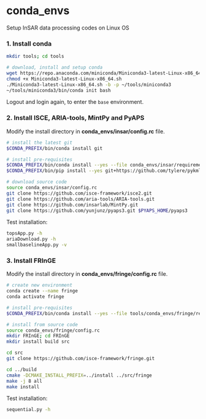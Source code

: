 # conda_envs

Setup InSAR data processing codes on Linux OS

### 1. Install conda

```bash
mkdir tools; cd tools

# download, install and setup conda
wget https://repo.anaconda.com/miniconda/Miniconda3-latest-Linux-x86_64.sh
chmod +x Miniconda3-latest-Linux-x86_64.sh
./Miniconda3-latest-Linux-x86_64.sh -b -p ~/tools/miniconda3
~/tools/miniconda3/bin/conda init bash
```

Logout and login again, to enter the `base` environment.

### 2. Install ISCE, ARIA-tools, MintPy and PyAPS

Modify the install directory in **conda_envs/insar/config.rc** file.

```bash
# install the latest git
$CONDA_PREFIX/bin/conda install git

# install pre-requisites
$CONDA_PREFIX/bin/conda install --yes --file conda_envs/insar/requirements.txt
$CONDA_PREFIX/bin/pip install --yes git+https://github.com/tylere/pykml.git

# download source code
source conda_envs/insar/config.rc
git clone https://github.com/isce-framework/isce2.git
git clone https://github.com/aria-tools/ARIA-tools.git
git clone https://github.com/insarlab/MintPy.git
git clone https://github.com/yunjunz/pyaps3.git $PYAPS_HOME/pyaps3
```

Test installation:

```bash
topsApp.py -h
ariaDownload.py -h
smallbaselineApp.py -v
```

### 3. Install FRInGE

Modify the install directory in **conda_envs/fringe/config.rc** file.

```bash
# create new environment
conda create --name fringe
conda activate fringe

# install pre-requisites
$CONDA_PREFIX/bin/conda install --yes --file tools/conda_envs/fringe/requirements.txt

# install from source code
source conda_envs/fringe/config.rc
mkdir FRInGE; cd FRInGE
mkdir install build src

cd src
git clone https://github.com/isce-framework/fringe.git

cd ../build
cmake -DCMAKE_INSTALL_PREFIX=../install ../src/fringe
make -j 8 all
make install
```

Test installation:

```bash
sequential.py -h
```
